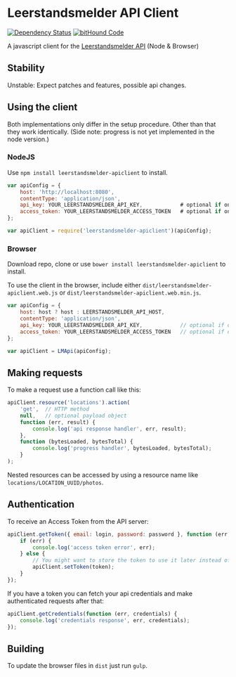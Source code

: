 # Leerstandsmelder API Client

[![Dependency Status](https://gemnasium.com/Leerstandsmelder/node-leerstandsmelder-apiclient.svg)](https://gemnasium.com/Leerstandsmelder/node-leerstandsmelder-apiclient) [![bitHound Code](https://www.bithound.io/github/Leerstandsmelder/node-leerstandsmelder-apiclient/badges/code.svg)](https://www.bithound.io/github/Leerstandsmelder/node-leerstandsmelder-apiclient) 

A javascript client for the [Leerstandsmelder API](https://github.com/Leerstandsmelder/leerstandsmelder-node-api) (Node & Browser)

## Stability

Unstable: Expect patches and features, possible api changes.

## Using the client

Both implementations only differ in the setup procedure. Other than that they work identically. (Side note: progress is not yet implemented in the node version.)

### NodeJS

Use ``npm install leerstandsmelder-apiclient`` to install.

```javascript
var apiConfig = {
    host: 'http://localhost:8080',
    contentType: 'application/json',
    api_key: YOUR_LEERSTANDSMELDER_API_KEY,            # optional if only anonymous requests
    access_token: YOUR_LEERSTANDSMELDER_ACCESS_TOKEN   # optional if only anonymous requests
};

var apiClient = require('leerstandsmelder-apiclient')(apiConfig);
```

### Browser

Download repo, clone or use ``bower install leerstandsmelder-apiclient`` to install.

To use the client in the browser, include either `dist/leerstandsmelder-apiclient.web.js` or `dist/leerstandsmelder-apiclient.web.min.js`.

```javascript
var apiConfig = {
    host: host ? host : LEERSTANDSMELDER_API_HOST,
    contentType: 'application/json',
    api_key: YOUR_LEERSTANDSMELDER_API_KEY,            // optional if only anonymous requests
    access_token: YOUR_LEERSTANDSMELDER_ACCESS_TOKEN   // optional if only anonymous requests
};

var apiClient = LMApi(apiConfig);
```

## Making requests

To make a request use a function call like this:

```javascript
apiClient.resource('locations').action(
    'get',  // HTTP method
    null,   // optional payload object
    function (err, result) {
        console.log('api response handler', err, result);
    },
    function (bytesLoaded, bytesTotal) {
        console.log('progress handler', bytesLoaded, bytesTotal);
    }
);
```

Nested resources can be accessed by using a resource name like `locations/LOCATION_UUID/photos`.

## Authentication

To receive an Access Token from the API server:

```javascript
apiClient.getToken({ email: login, password: password }, function (err, token) {
    if (err) {
        console.log('access token error', err);
    } else {
        // You might want to store the token to use it later instead of the email/pass combo
        apiClient.setToken(token);
    }
});
```

If you have a token you can fetch your api credentials and make authenticated requests after that:

```javascript
apiClient.getCredentials(function (err, credentials) {
    console.log('credentials response', err, credentials);
});
```

## Building

To update the browser files in ``dist`` just run ``gulp``.